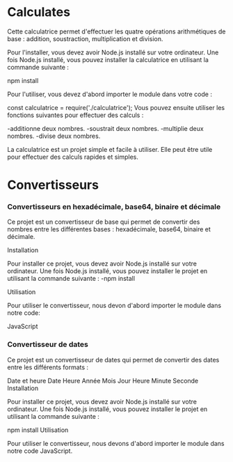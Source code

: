 # Calculates

Cette calculatrice permet d'effectuer les quatre opérations arithmétiques de base : addition, soustraction, multiplication et division.

Pour l'installer, vous devez avoir Node.js installé sur votre ordinateur. Une fois Node.js installé, vous pouvez installer la calculatrice en utilisant la commande suivante :

npm install

Pour l'utiliser, vous devez d'abord importer le module dans votre code :

const calculatrice = require('./calculatrice');
Vous pouvez ensuite utiliser les fonctions suivantes pour effectuer des calculs :

-additionne deux nombres.
-soustrait deux nombres.
-multiplie deux nombres.
-divise deux nombres.

La calculatrice est un projet simple et facile à utiliser. Elle peut être utile pour effectuer des calculs rapides et simples.

# Convertisseurs

### Convertisseurs en hexadécimale, base64, binaire et décimale

Ce projet est un convertisseur de base qui permet de convertir des nombres entre les différentes bases : hexadécimale, base64, binaire et décimale.

Installation

Pour installer ce projet, vous devez avoir Node.js installé sur votre ordinateur. Une fois Node.js installé, vous pouvez installer le projet en utilisant la commande suivante :
-npm install

Utilisation

Pour utiliser le convertisseur, nous devon d'abord importer le module dans notre code: 

JavaScript



### Convertisseur de dates

Ce projet est un convertisseur de dates qui permet de convertir des dates entre les différents formats :

Date et heure
Date
Heure
Année
Mois
Jour
Heure
Minute
Seconde
Installation

Pour installer ce projet, vous devez avoir Node.js installé sur votre ordinateur. Une fois Node.js installé, vous pouvez installer le projet en utilisant la commande suivante :

npm install
Utilisation

Pour utiliser le convertisseur, nous devons d'abord importer le module dans notre code JavaScript.
